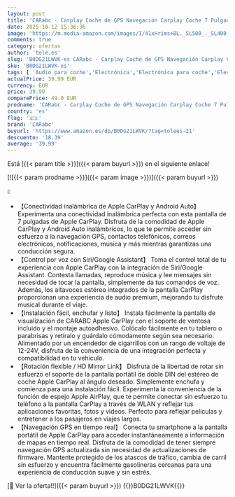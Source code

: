 ```yaml
---
layout: post
title: 'CARabc - Carplay Coche de GPS Navegación Carplay Coche 7 Pulgadas Soporte Inalámbrico Apple CarPlay y Android Auto  Siri/Bluetooth/FM/AUX  Airplay  7 Inch '
date: 2025-10-12 15:36:36
image: 'https://m.media-amazon.com/images/I/41xHrims+BL._SL500_._SL400_.jpg'
comments: true
category: ofertas
author: 'tole.es'
slug: 'B0DG21LWVK-es CARabc - Carplay Coche de GPS Navegación Carplay Coche 7...'
sku: 'B0DG21LWVK-es'
tags: [ 'Audio para coche','Electrónica','Electrónica para coche','Electrónica para vehículos','Radios para coche','apple','carabc','🇪🇸', ]
actualPrice: 39.99 EUR
currency: EUR
price: 39.99
comparePrice: 49.0 EUR
prodname: 'CARabc - Carplay Coche de GPS Navegación Carplay Coche 7 Pulgadas Soporte Inalámbrico Apple CarPlay y Android Auto  Siri/Bluetooth/FM/AUX  Airplay  7 Inch '
country: 'es'
flag: '🇪🇸'
brand: 'CARabc'
buyurl: 'https://www.amazon.es/dp/B0DG21LWVK/?tag=tolees-21'
descuento: '18.39'
average: '39.99'
---
```


Está [{{< param title >}}]({{< param buyurl >}}) en el siguiente enlace!

[![{{< param prodname >}}]({{< param image >}})]({{< param buyurl >}})

ℹ️:

- 【Conectividad inalámbrica de Apple CarPlay y Android Auto】 Experimenta una conectividad inalámbrica perfecta con esta pantalla de 7 pulgadas de Apple CarPlay. Disfruta de la comodidad de Apple CarPlay y Android Auto inalámbricos, lo que te permite acceder sin esfuerzo a la navegación GPS, contactos telefónicos, correos electrónicos, notificaciones, música y más mientras garantizas una conducción segura.
- 【Control por voz con Siri/Google Assistant】 Toma el control total de tu experiencia con Apple CarPlay con la integración de Siri/Google Assistant. Contesta llamadas, reproduce música y lee mensajes sin necesidad de tocar la pantalla, simplemente da tus comandos de voz. Además, los altavoces estéreo integrados de la pantalla CarPlay proporcionan una experiencia de audio premium, mejorando tu disfrute musical durante el viaje.
- 【Instalación fácil, enchufar y listo】 Instala fácilmente la pantalla de visualización de CARABC Apple CarPlay con el soporte de ventosa incluido y el montaje autoadhesivo. Colócalo fácilmente en tu tablero o parabrisas y retíralo y guárdalo cómodamente según sea necesario. Alimentado por un encendedor de cigarrillos con un rango de voltaje de 12-24V, disfruta de la conveniencia de una integración perfecta y compatibilidad en tu vehículo.
- 【Rotación flexible / HD Mirror Link】 Disfruta de la libertad de rotar sin esfuerzo el soporte de la pantalla portátil de doble DIN del estéreo de coche Apple CarPlay al ángulo deseado. Simplemente enchufa y comienza para una instalación fácil. Experimenta la conveniencia de la función de espejo Apple AirPlay, que te permite conectar sin esfuerzo tu teléfono a la pantalla CarPlay a través de WLAN y reflejar tus aplicaciones favoritas, fotos y videos. Perfecto para reflejar películas y entretener a los pasajeros en viajes largos.
- 【Navegación GPS en tiempo real】 Conecta tu smartphone a la pantalla portátil de Apple CarPlay para acceder instantáneamente a información de mapas en tiempo real. Disfruta de la comodidad de tener siempre navegación GPS actualizada sin necesidad de actualizaciones de firmware. Mantente protegido de los atascos de tráfico, cambia de carril sin esfuerzo y encuentra fácilmente gasolineras cercanas para una experiencia de conducción suave y sin estrés.

[🛒 Ver la oferta!!]({{< param buyurl >}})
{{<world>}}B0DG21LWVK{{</world>}}
